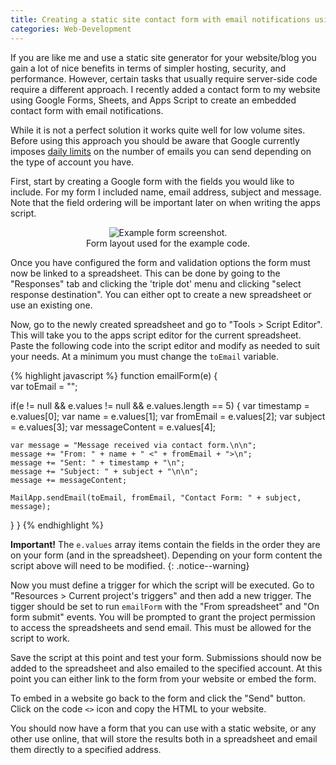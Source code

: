 ```yaml
---
title: Creating a static site contact form with email notifications using Google Forms.
categories: Web-Development
---
```



If you are like me and use a static site generator for your website/blog
you gain a lot of nice benefits in terms of simpler hosting, security, and performance. However, 
certain tasks that usually require server-side code require a different
approach. I recently added a contact form to my website using Google Forms,
Sheets, and Apps Script to create an embedded contact form with email 
notifications. 

While it is not a perfect solution it works quite well for low volume
sites. Before using this approach you should be aware that Google currently 
imposes [daily limits](https://developers.google.com/apps-script/guides/services/quotas) 
on the number of emails you can send depending on the type of account you have.

First, start by creating a Google form with the fields you would like to include. For my form I included 
name, email address, subject and message. Note that the field ordering will be important later on when
writing the apps script. 

<figure style="text-align:center">
  <img src="{{ site.url }}/images/blog/2016/12/09/form.png" alt="Example form screenshot."/>
  <figcaption>Form layout used for the example code.</figcaption>
</figure>

Once you have configured the form and validation options the form must now be linked to a spreadsheet.
This can be done by going to the "Responses" tab and clicking the 'triple dot' menu and clicking "select response
destination". You can either opt to create a new spreadsheet or use an existing one.

Now, go to the newly created spreadsheet and go to "Tools > Script Editor". This will take you to the
apps script editor for the current spreadsheet. Paste the following code into the script editor and 
modify as needed to suit your needs. At a minimum you must change the `toEmail` variable.

{% highlight javascript %}
function emailForm(e) 
{    
  var toEmail = "<YourEmailHere>"; 
  
  if(e != null && e.values != null && e.values.length == 5) {
    var timestamp = e.values[0];
    var name = e.values[1];
    var fromEmail = e.values[2];
    var subject = e.values[3];
    var messageContent = e.values[4];
    
    var message = "Message received via contact form.\n\n";
    message += "From: " + name + " <" + fromEmail + ">\n";
    message += "Sent: " + timestamp + "\n";
    message += "Subject: " + subject + "\n\n";
    message += messageContent;
    
    MailApp.sendEmail(toEmail, fromEmail, "Contact Form: " + subject, message); 
  }
}
{% endhighlight %}

<b>Important!</b> The `e.values` array items contain the fields in the order they are on 
your form (and in the spreadsheet). Depending on your form content the script above
will need to be modified.
{: .notice--warning}

Now you must define a trigger for which the script will be executed. Go to "Resources > Current project's triggers"
and then add a new trigger. The tigger should be set to run `emailForm` with the "From spreadsheet" and "On form submit"
events. You will be prompted to grant the project permission to access the spreadsheets and send email. This must be 
allowed for the script to work. 

Save the script at this point and test your form. Submissions should now be added to the spreadsheet and also emailed
to the specified account. At this point you can either link to the form from your website or embed the form.

To embed in a website go back to the form and click the "Send" button. Click on the code `<>` icon and copy
the HTML to your website.

You should now have a form that you can use with a static website, or any other use online, that will store the 
results both in a spreadsheet and email them directly to a specified address.


